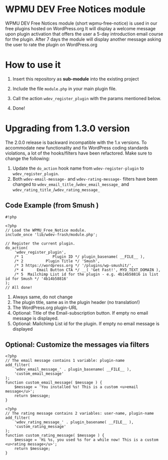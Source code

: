 # WPMU DEV Free Notices module #

WPMU DEV Free Notices module (short wpmu-free-notice) is used in our free plugins hosted on WordPress.org
It will display a welcome message upon plugin activation that offers the user a 5-day introduction email course for the plugin. After 7 days the module will display another message asking the user to rate the plugin on WordPress.org

# How to use it #

1. Insert this repository as **sub-module** into the existing project

2. Include the file `module.php` in your main plugin file.

3. Call the action `wdev_register_plugin` with the params mentioned below.

4. Done!

# Upgrading from 1.3.0 version #

The 2.0.0 release is backward incompatible with the 1.x versions. To accommodate new functionality and fix WordPress coding standards violations, a lot of the hooks/filters have been refactored.
Make sure to change the following:

1. Update the `do_action` hook name from `wdev-register-plugin` to `wdev_register_plugin`.
2. Both `wdev-email-message-` and `wdev-rating-message-` filters have been changed to `wdev_email_title_`/`wdev_email_message_` and `wdev_rating_title_`/`wdev_rating_message_`

## Code Example (from Smush ) ##

```
#!php

<?php
// Load the WPMU_Free_Notice module.
include_once 'lib/wdev-frash/module.php';

// Register the current plugin.
do_action(
	'wdev_register_plugin',
	/* 1             Plugin ID */ plugin_basename( __FILE__ ),
	/* 2          Plugin Title */ 'Smush',            
	/* 3 https://wordpress.org */ '/plugins/wp-smushit/',
	/* 4      Email Button CTA */ __( 'Get Fast!', MYD_TEXT_DOMAIN ),  
	/* 5  Mailchimp List id for the plugin - e.g. 4b14b58816 is list id for Smush */ '4b14b58816'
);
// All done!
```

1. Always same, do not change
2. The plugin title, same as in the plugin header (no translation!)
3. The WordPress.org plugin-URL
4. Optional: Title of the Email-subscription button. If empty no email message is displayed.
5. Optional: Mailchimp List id for the plugin. If empty no email message is displayed


## Optional: Customize the messages via filters ##

```
<?php
// The email message contains 1 variable: plugin-name
add_filter(
    'wdev_email_message_' . plugin_basename( __FILE__ ),
    'custom_email_message'
);
function custom_email_message( $message ) {
    $message = 'You installed %s! This is a custom <u>email message</u>';
    return $message;
}
```

```
<?php
// The rating message contains 2 variables: user-name, plugin-name
add_filter(
    'wdev_rating_message_' . plugin_basename( __FILE__ ),
    'custom_rating_message'
);
function custom_rating_message( $message ) {
    $message = 'Hi %s, you used %s for a while now! This is a custom <u>rating message</u>';
    return $message;
}
```
